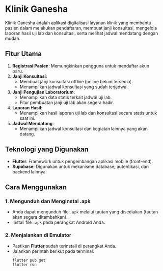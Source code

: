 # Klinik Ganesha

Klinik Ganesha adalah aplikasi digitalisasi layanan klinik yang membantu pasien dalam melakukan pendaftaran, membuat janji konsultasi, mengelola laporan hasil uji lab dan konsultasi, serta melihat jadwal mendatang dengan mudah.

## Fitur Utama

1. **Registrasi Pasien**: Memungkinkan pengguna untuk mendaftar akun baru.
2. **Janji Konsultasi**: 
   - Membuat janji konsultasi offline (online belum tersedia).
   - Menampilkan jadwal konsultasi yang sudah terjadwal.
3. **Janji Pengujian Laboratorium**:
   - Menampilkan data statis terkait jadwal uji lab.
   - Fitur pembuatan janji uji lab akan segera hadir.
4. **Laporan Hasil**:
   - Menampilkan hasil laporan uji lab dan konsultasi secara statis untuk saat ini.
5. **Jadwal Mendatang**:
   - Menampilkan jadwal konsultasi dan kegiatan lainnya yang akan datang.

## Teknologi yang Digunakan

- **Flutter**: Framework untuk pengembangan aplikasi mobile (front-end).
- **Supabase**: Digunakan untuk mekanisme database, autentikasi, dan backend lainnya.

## Cara Menggunakan

### 1. Mengunduh dan Menginstal .apk
- Anda dapat mengunduh file `.apk` melalui tautan yang disediakan (tautan akan segera ditambahkan).
- Install file `.apk` pada perangkat Android Anda.

### 2. Menjalankan di Emulator
- Pastikan **Flutter** sudah terinstall di perangkat Anda.
- Jalankan perintah berikut pada terminal:
  ```bash
  flutter pub get
  flutter run
